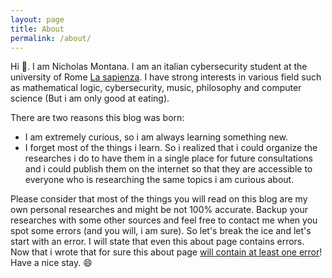 ```yaml
---
layout: page
title: About
permalink: /about/
---
```


Hi 👋.
I am Nicholas Montana. I am an italian cybersecurity student at the university of Rome [La sapienza](https://www.uniroma1.it/it/pagina-strutturale/home). I have strong interests in various field such as mathematical logic, cybersecurity, music, philosophy and computer science (But i am only good at eating). 

There are two reasons this blog was born:
- I am extremely curious, so i am always learning something new.
- I forget most of the things i learn.
So i realized that i could organize the researches i do to have them in a single place for future consultations and i could publish them on the internet so that they are accessible to everyone who is researching the same topics i am curious about. 

Please consider that most of the things you will read on this blog are my own personal researches and might be not 100% accurate. Backup your researches with some other sources and feel free to contact me when you spot some errors (and you will, i am sure). So let's break the ice and let's start with an error. I will state that even this about page contains errors. Now that i wrote that for sure this about page [will contain at least one error](https://en.wikipedia.org/wiki/Preface_paradox)!
Have a nice stay. 😄
